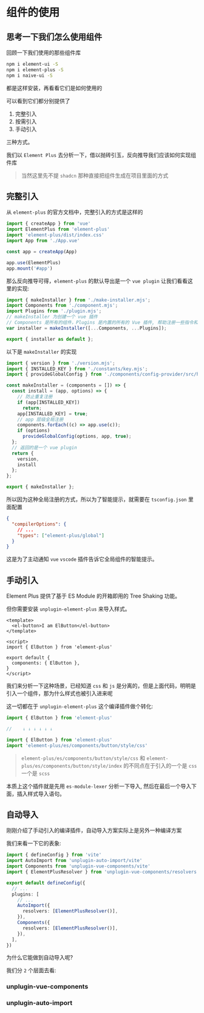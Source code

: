 # 组件的使用

## 思考一下我们怎么使用组件

回顾一下我们使用的那些组件库

```bash
npm i element-ui -S
npm i element-plus -S
npm i naive-ui -S
```

都是这样安装，再看看它们是如何使用的

可以看到它们都分别提供了

1. 完整引入
2. 按需引入
3. 手动引入

三种方式。

我们以 `Element Plus` 去分析一下，借以抛砖引玉，反向推导我们应该如何实现组件库

> 当然这里先不提 `shadcn` 那种直接把组件生成在项目里面的方式

## 完整引入

从 `element-plus` 的官方文档中，完整引入的方式是这样的

```js
import { createApp } from 'vue'
import ElementPlus from 'element-plus'
import 'element-plus/dist/index.css'
import App from './App.vue'

const app = createApp(App)

app.use(ElementPlus)
app.mount('#app')
```

那么反向推导可得，`element-plus` 的默认导出是一个 `vue plugin` 让我们看看这里的实现:

```js
import { makeInstaller } from './make-installer.mjs';
import Components from './component.mjs';
import Plugins from './plugin.mjs';
// makeInstaller 为创建一个 vue 插件
// Components 是所有的组件，Plugins 是内置的所有的 Vue 插件, 帮助注册一些指令和全局的一些 $xxx
var installer = makeInstaller([...Components, ...Plugins]);

export { installer as default };
```

以下是 `makeInstaller` 的实现

```js
import { version } from './version.mjs';
import { INSTALLED_KEY } from './constants/key.mjs';
import { provideGlobalConfig } from './components/config-provider/src/hooks/use-global-config.mjs';

const makeInstaller = (components = []) => {
  const install = (app, options) => {
    // 防止重复注册
    if (app[INSTALLED_KEY])
      return;
    app[INSTALLED_KEY] = true;
    // app 层级全局注册
    components.forEach((c) => app.use(c));
    if (options)
      provideGlobalConfig(options, app, true);
  };
  // 返回的是一个 vue plugin
  return {
    version,
    install
  };
};

export { makeInstaller };
```

所以因为这种全局注册的方式，所以为了智能提示，就需要在 `tsconfig.json` 里面配置

```json
{
  "compilerOptions": {
    // ...
    "types": ["element-plus/global"]
  }
}
```

这是为了主动通知 `vue` `vscode` 插件告诉它全局组件的智能提示。

## 手动引入

Element Plus 提供了基于 ES Module 的开箱即用的 Tree Shaking 功能。

但你需要安装 `unplugin-element-plus` 来导入样式。

```vue
<template>
  <el-button>I am ElButton</el-button>
</template>

<script>
import { ElButton } from 'element-plus'

export default {
  components: { ElButton },
}
</script>
```

我们来分析一下这种场景，已经知道 `css` 和 `js` 是分离的，但是上面代码，明明是引入一个组件，那为什么样式也被引入进来呢

这一切都在于 `unplugin-element-plus` 这个编译插件做个转化:

```js
import { ElButton } from 'element-plus'

//    ↓ ↓ ↓ ↓ ↓ ↓

import { ElButton } from 'element-plus'
import 'element-plus/es/components/button/style/css'
```

> `element-plus/es/components/button/style/css` 和 `element-plus/es/components/button/style/index` 的不同点在于引入的一个是 `css` 一个是 `scss`

本质上这个插件就是先用 `es-module-lexer` 分析一下导入, 然后在最后一个导入下面，插入样式导入语句。

## 自动导入

刚刚介绍了手动引入的编译插件，自动导入方案实际上是另外一种编译方案

我们来看一下它的表象:

```ts
import { defineConfig } from 'vite'
import AutoImport from 'unplugin-auto-import/vite'
import Components from 'unplugin-vue-components/vite'
import { ElementPlusResolver } from 'unplugin-vue-components/resolvers'

export default defineConfig({
  // ...
  plugins: [
    // ...
    AutoImport({
      resolvers: [ElementPlusResolver()],
    }),
    Components({
      resolvers: [ElementPlusResolver()],
    }),
  ],
})
```

为什么它能做到自动导入呢?

我们分 `2` 个层面去看:

### unplugin-vue-components

### unplugin-auto-import